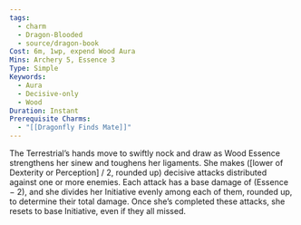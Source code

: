 ```yaml
---
tags:
  - charm
  - Dragon-Blooded
  - source/dragon-book
Cost: 6m, 1wp, expend Wood Aura
Mins: Archery 5, Essence 3
Type: Simple
Keywords:
  - Aura
  - Decisive-only
  - Wood
Duration: Instant
Prerequisite Charms:
  - "[[Dragonfly Finds Mate]]"
---
```

The Terrestrial’s hands move to swiftly nock and draw as Wood Essence strengthens her sinew and toughens her ligaments. She makes ([lower of Dexterity or Perception] / 2, rounded up) decisive attacks distributed against one or more enemies. Each attack has a base damage of (Essence − 2), and she divides her Initiative evenly among each of them, rounded up, to determine their total damage. Once she’s completed these attacks, she resets to base Initiative, even if they all missed.